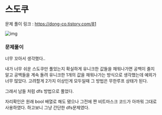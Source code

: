 # 스도쿠

문제 풀이 링크 : https://dong-co.tistory.com/81



![img](https://k.kakaocdn.net/dn/HJWLj/btqD2dnHH9E/bjjvgHUK0C5ABu3iOFkaC1/img.png)



### 문제풀이

너무 꼬아서 생각했다.. 

내가 너무 쉬운 스도쿠만 풀었는지 확실하게 유니크한 값들을 채워나가면 공백이 줄지 알고 공백들을 계속 돌려 유니크한 1개의 값을 채워나가는 방식으로 생각했는데 예외가 너무 많았다. 고려할게 2가지 이상인게 모두일때 그 방법은 무한루프 상태가 된다. 

 

그래서 남들 처럼 dfs 방법으로 풀었다.

 

자리확인은 원래 bool 배열로 해도 됐으나 그전에 짠 비트마스크 코드가 아까워 그대로 사용하였다. 하고보니 그냥 간단한 dfs문제였다.

